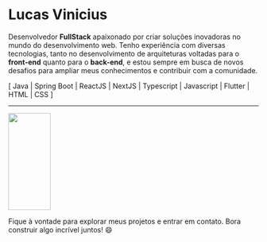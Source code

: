 # Lucas Vinicius

Desenvolvedor **FullStack** apaixonado por criar soluções inovadoras no mundo do desenvolvimento web. Tenho experiência com diversas tecnologias, tanto no desenvolvimento de arquiteturas voltadas para o **front-end** quanto para o **back-end**, e estou sempre em busca de novos desafios para ampliar meus conhecimentos e contribuir com a comunidade.

[ Java | Spring Boot | ReactJS | NextJS | Typescript | Javascript | Flutter | HTML | CSS ]

---

<div align="left">
  
  <img width="41%" height="195px" src="https://github-readme-stats.vercel.app/api/top-langs/?username=lucasviniz&layout=compact&hide_border=true&title_color=8f00ff&text_color=ffffff&bg_color=0d1117" />
  
 </div>
 
Fique à vontade para explorar meus projetos e entrar em contato. Bora construir algo incrível juntos! 😄
